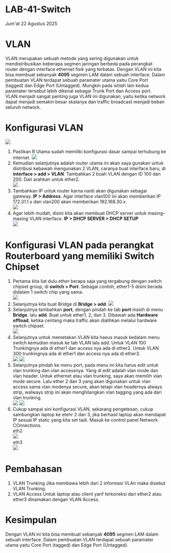 # LAB-41-Switch
Jum'at 22 Agustus 2025  
  
# VLAN
  VLAN merupakan sebuah metode yang sering digunakan untuk mendistribusikan beberapa segmen jaringan berbeda pada perangkat router dengan interface ethernet fisik yang terbatas. Dengan VLAN ini kita bisa membuat sebanyak **4095** segmen LAM dalam sebuah interface. Dalam pembuatan VLAN terdapat sebuah paramater utama yaitu Core Port (tagged) dan Edge Port (Untagged). Mungkin pada istilah lain kedua paramater tersebut lebih dikenal sebagai Trunk Port dan Access port.  
  VLAN menjadi sangat penting juga VLAN ini digunakan, yaitu ketika network dapat menjadi semakin besar skalanya dan traffic broadcast menjadi beban seluruh network. 

# Konfigurasi VLAN 
![](IMAGES/topologis.png)  
  1. Pastikan R Utama sudah memiliki konfigurasi dasar sampai terhubung ke internet.
![](IMAGES/basic.png)  
  2. Kemudian selanjutnya adalah router utama ini akan saya gunakan untuk distribusi kebawah mengunakan 2 VLAN, caranya buat interface baru, di **interface > add > VLAN**. Tambahkan 2 buah VLAN dengan ID 100 dan 200. Dan arahkan untuk ether2.  
![](IMAGES/vlanint.png)  
  3. Tambahkan IP untuk router karna nanti akan digunakan sebagai gateway. **IP > Address**. Agar interface vlan100 ini akan memberikan IP 172.31.1.x dan vlan200 akan memberikan 192.168.30.x.  
![](IMAGES/vlanip.png)  
  4. Agar lebih mudah, disini kita akan membuat DHCP server untuk masing-masing VLAN interface. **IP > DHCP SERVER > DHCP SETUP**  
![](IMAGES/dhcpserver.png)  

# Konfigurasi VLAN pada perangkat Routerboard yang memiliki Switch Chipset
  1. Pertama kita liat dulu ether berapa saja yang tergabung dengan switch chipset group, di **switch > Port**. Sebagai contoh, ether1-5 disini berada didalam 1 switch chip yang sama.  
![](IMAGES/swgrp.png)  
  2. Selanjutnya kita buat Bridge di **Bridge > add**. 
![](IMAGES/jembatan.png)  
  3. Selanjutnya tambahkan **port**, dengan pindah ke tab **port** masih di menu **Bridge**. lalu **add**. Buat untuk ether1, 2, dan 3. Dibawah ada **Hardware offload**, ketika centang maka traffic akan dialihkan melalui hardware switch chipset.  
![](IMAGES/port.png)  
  4. Selanjutnya untuk memetakan VLAN kita haeus masuk kedalam menu switch kemudian masuk ke tab VLAN lalu add. Untuk VLAN 100 Trunkingnya ada di ether1 dan access nya ada di ether2. Untuk VLAN 300 trunkingnya ada di ether1 dan access nya ada di ether3.  
![](IMAGES/mapping.png)
![](IMAGES/mappingg.png)  
  6. Selanjutnya pindah ke menu port, pada menu ini kita harus edit untuk vlan trunking dan vlan accessnya. Yang di edit adalah vlan mode dan vlan header. Untuk ethernet atau vlan trunking, saya akan memilih vlan mode secure. Lalu ether 2 dan 3 yang akan digunakan untuk vlan access sama vlan modenya secure, akan tetapi vlan headernya always strip, walways strip ini akan menghilangkan vlan tagging yang ada dari vlan trunking.  
![](IMAGES/eth1.png)
![](IMAGES/eth23.png)  
  8. Cukup sampai sini konfigurasi VLAN, sekarang pengetesan, cukup sambungkan laptop ke etehr 2 dan 3, jika berhasil laptop akan mendapat IP sesuai IP static yang kita set tadi. Masuk ke control panel Network COnnections.  
     eth2  
![](IMAGES/eth2.png)  
     eth3  
![](IMAGES/eth3.png)  

# Pembahasan  
1. VLAN Trunking
     Jika membawa lebih dari 2 informasi VLAn maka disebut VLAN Trunking.  
3. VLAN Access
     Untuk laptop atau client yanf terkoneksi dari ether2 atau ether3 dinamakan dengan VLAN Access.  

# Kesimpulan
  Dengan VLAN ini kita bisa membuat sebanyak **4095** segmen LAM dalam sebuah interface. Dalam pembuatan VLAN terdapat sebuah paramater utama yaitu Core Port (tagged) dan Edge Port (Untagged).
